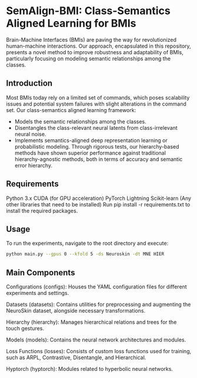 # SemAlign-BMI: Class-Semantics Aligned Learning for BMIs
Brain-Machine Interfaces (BMIs) are paving the way for revolutionized human-machine interactions. Our approach, encapsulated in this repository, presents a novel method to improve robustness and adaptability of BMIs, particularly focusing on modeling semantic relationships among the classes.

## Introduction
Most BMIs today rely on a limited set of commands, which poses scalability issues and potential system failures with slight alterations in the command set. Our class-semantics aligned learning framework:

- Models the semantic relationships among the classes.
- Disentangles the class-relevant neural latents from class-irrelevant neural noise.
- Implements semantics-aligned deep representation learning or probabilistic modeling.
Through rigorous tests, our hierarchy-based methods have shown superior performance against traditional hierarchy-agnostic methods, both in terms of accuracy and semantic error hierarchy.

## Requirements
Python 3.x
CUDA (for GPU acceleration)
PyTorch Lightning
Scikit-learn
(Any other libraries that need to be installed)
Run pip install -r requirements.txt to install the required packages.

## Usage

To run the experiments, navigate to the root directory and execute:

```bash
python main.py --gpus 0 --kfold 5 -ds Neuroskin -dt MNE HIER
```

## Main Components
Configurations (configs): Houses the YAML configuration files for different experiments and settings.

Datasets (datasets): Contains utilities for preprocessing and augmenting the NeuroSkin dataset, alongside necessary transformations.

Hierarchy (hierarchy): Manages hierarchical relations and trees for the touch gestures.

Models (models): Contains the neural network architectures and modules.

Loss Functions (losses): Consists of custom loss functions used for training, such as ARPL, Contrastive, Disentangle, and Hierarchical.

Hyptorch (hyptorch): Modules related to hyperbolic neural networks.

